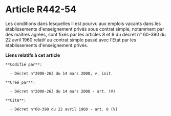 # Article R442-54

Les conditions dans lesquelles il est pourvu aux emplois vacants dans les établissements d'enseignement privés sous contrat
simple, notamment par des maîtres agréés, sont fixés par les articles 8 et 9 du décret n° 60-390 du 22 avril 1960 relatif au
contrat simple passé avec l'Etat par les établissements d'enseignement privés.

**Liens relatifs à cet article**

	**Codifié par**:

	  - Décret n°2008-263 du 14 mars 2008, v. init.

	**Créé par**:

	  - Décret n°2008-263 du 14 mars 2008 - art. (V)

	**Cite**:

	  - Décret n°60-390 du 22 avril 1960 - art. 8 (V)
